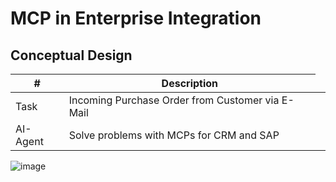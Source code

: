 # MCP in Enterprise Integration
## Conceptual Design


|#|Description|
|---|---|
|Task <td colspan="2">Incoming Purchase Order from Customer via E-Mail
|AI-Agent| Solve problems with MCPs for CRM and SAP|

![image](https://github.com/user-attachments/assets/936f023c-41c2-4208-9ff9-52a6cee3869c)
